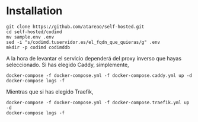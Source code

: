 # Installation

```
git clone https://github.com/atareao/self-hosted.git
cd self-hosted/codimd
mv sample.env .env
sed -i "s/codimd.tuservidor.es/el_fqdn_que_quieras/g" .env
mkdir -p codimd codimddb
```

A la hora de levantar el servicio dependerá del proxy inverso que hayas seleccionado. Si has elegido Caddy, simplemente,

```
docker-compose -f docker-compose.yml -f docker-compose.caddy.yml up -d
docker-compose logs -f
```

Mientras que si has elegido Traefik,

```
docker-compose -f docker-compose.yml -f docker-compose.traefik.yml up -d
docker-compose logs -f
```
